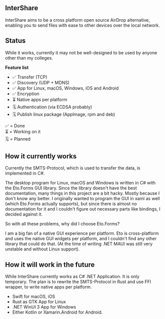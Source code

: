 ## InterShare

InterShare aims to be a cross platform open source AirDrop alternative, enabling you to send files with ease to other devices over the local network.

## Status 

While it works, currently it may not be well-designed to be used by anyone other than my colleges. 

<b>Feature list</b>
- ✅ Transfer (TCP)
- ✅ Discovery (UDP + MDNS)
- ✅ App for Linux, macOS, Windows, iOS and Android
- ✅ Encryption
- ⏳ Native apps per platform
- 🗓 Authentication (via ECDSA probably)
- 🗓 Publish linux package (AppImage, rpm and deb)

✅ = Done <br />
⏳ = Working on it  <br />
🗓 = Planned <br />

## How it currently works

Currently the SMTS-Protocol, which is used to transfer the data, is implemented in C#.

The desktop program for Linux, macOS and Windows is written in C# with the Eto.Forms GUI library. Since the library doesn't have the best documentation, many things in this project are a bit hacky. Mostly because I don't know any better. I originally wanted to program the GUI in xaml as well (which Eto.Forms actually supports), but since there is almost no documentation for it and I couldn't figure out necessary parts like bindings, I decided against it.

So with all these problems, why did I choose Eto.Forms?

I am a big fan of a native GUI experience per platform. Eto is cross-platform and uses the native GUI widgets per platform, and I couldn't find any other library that could do that. (At the time of writing .NET MAUI was still very unstable and without Linux support).


## How it will work in the future

While InterShare currently works as C# .NET Application. It is only temporary. The plan is to rewrite the SMTS-Protocol in Rust and use FFI wrapper, to write native apps per platform.

- Swift for macOS, iOS
- Rust as GTK App for Linux
- .NET WinUI 3 App for Windows
- Either Kotlin or Xamarin.Android for Android.

